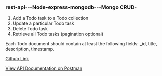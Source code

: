 ### rest-api---Node-express-mongodb---Mongo CRUD-

1. Add a Todo task to a Todo collection
2. Update a particular Todo task
3. Delete Todo task
4. Retrieve all Todo tasks (pagination optional)

Each Todo document should contain at least the following fields: \_id, title, description, timestamp.

[Github Link](https://github.com/Nierowheezy/node-crud.git)

[View API Documentation on Postman](https://documenter.getpostman.com/view/6423394/UzJETzqM)
